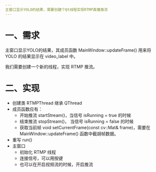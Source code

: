 ```yaml
---
主窗口显示YOLO的结果，需要创建个Qt线程实现RTMP直播推流
---
```


# 一、需求

主窗口显示YOLO的结果，其成员函数 MainWindow::updateFrame() 用来将 YOLO 的结果显示在 video_label 中。

我们需要创建一个新的线程，实现 RTMP 推流。



# 二、实现

- 创建类 RTMPThread 继承 QThread
- 成员函数应有：
  - 开始推流 startStream()，当信号 isRunning = true 的时候
  - 结束推流 stopStream()， 当信号 isRunning = false 的时候
  - 获取当前帧 void setCurrentFrame(const cv::Mat& frame)，需要在 MainWindow::updateFrame() 函数中截胡帧数据。
- 重写 run()
- 主窗口
  - 初始化 RTMP 线程
  - 连接信号，可以用按键
  - 也可以在开启视频流的时候，开启推流

